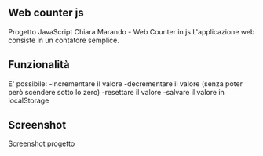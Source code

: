## Web counter js

Progetto JavaScript Chiara Marando - Web Counter in js
L'applicazione web consiste in un contatore semplice.

## Funzionalità

E' possibile:
-incrementare il valore
-decrementare il valore (senza poter però scendere sotto lo zero)
-resettare il valore
-salvare il valore in localStorage

## Screenshot

[Screenshot progetto](img/screenshot-counter.png)
